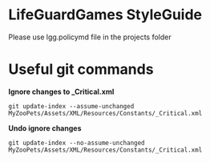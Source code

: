 LifeGuardGames StyleGuide
=========
Please use lgg.policymd file in the projects folder

Useful git commands
==========
**Ignore changes to _Critical.xml**

```
git update-index --assume-unchanged MyZooPets/Assets/XML/Resources/Constants/_Critical.xml
```

**Undo ignore changes**

```
git update-index --no-assume-unchanged MyZooPets/Assets/XML/Resources/Constants/_Critical.xml
```
